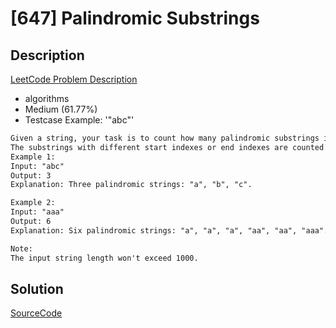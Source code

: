 # [647] Palindromic Substrings

## Description

[LeetCode Problem Description](https://leetcode.com/problems/palindromic-substrings/description/)

* algorithms
* Medium (61.77%)
* Testcase Example:  '"abc"'

```md
Given a string, your task is to count how many palindromic substrings in this string.
The substrings with different start indexes or end indexes are counted as different substrings even they consist of same characters.
Example 1:
Input: "abc"
Output: 3
Explanation: Three palindromic strings: "a", "b", "c".

Example 2:
Input: "aaa"
Output: 6
Explanation: Six palindromic strings: "a", "a", "a", "aa", "aa", "aaa".

Note:
The input string length won't exceed 1000.
```

## Solution

[SourceCode](./solution.js)
